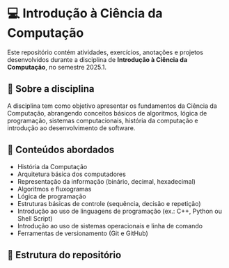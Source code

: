 # 💻 Introdução à Ciência da Computação

Este repositório contém atividades, exercícios, anotações e projetos desenvolvidos durante a disciplina de **Introdução à Ciência da Computação**, no semestre 2025.1.

## 🚀 Sobre a disciplina
A disciplina tem como objetivo apresentar os fundamentos da Ciência da Computação, abrangendo conceitos básicos de algoritmos, lógica de programação, sistemas computacionais, história da computação e introdução ao desenvolvimento de software.

## 🧠 Conteúdos abordados
- História da Computação
- Arquitetura básica dos computadores
- Representação da informação (binário, decimal, hexadecimal)
- Algoritmos e fluxogramas
- Lógica de programação
- Estruturas básicas de controle (sequência, decisão e repetição)
- Introdução ao uso de linguagens de programação (ex.: C++, Python ou Shell Script)
- Introdução ao uso de sistemas operacionais e linha de comando
- Ferramentas de versionamento (Git e GitHub)

## 📂 Estrutura do repositório

